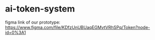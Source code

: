 # ai-token-system

figma link of our prototype:  https://www.figma.com/file/KDfzUnUBUaqEGMvtVRhSPq/Token?node-id=0%3A1
